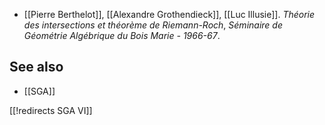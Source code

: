 * [[Pierre Berthelot]], [[Alexandre Grothendieck]], [[Luc Illusie]].  _Théorie des intersections et théorème de Riemann-Roch_, _Séminaire de Géométrie Algébrique du Bois Marie - 1966-67_.

## See also

* [[SGA]]

[[!redirects SGA VI]]